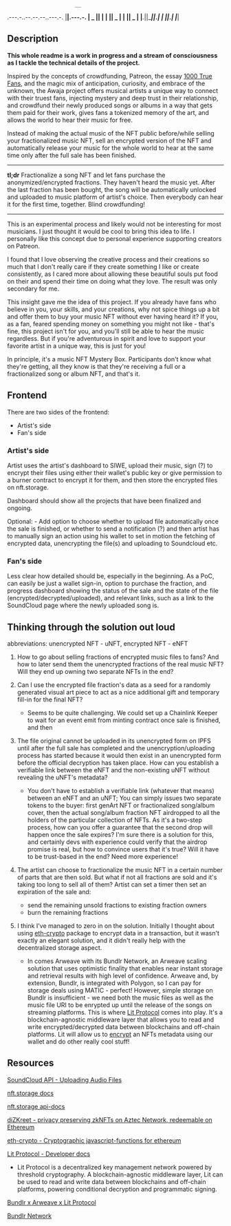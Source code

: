 
                          __        
.---.-..--.--.--..---.-. |__|.---.-.
|  _  ||  |  |  ||  _  | |  ||  _  |
|___._||________||___._| |  ||___._|
                        |___|       


## Description

**This whole readme is a work in progress and a stream of consciousness as I tackle the technical details of the project.**

Inspired by the concepts of crowdfunding, Patreon, the essay [1000 True Fans](https://kk.org/thetechnium/1000-true-fans/), and the magic mix of anticipation, curiosity, and embrace of the unknown, the Awaja project offers musical artists a unique way to connect with their truest fans, injecting mystery and deep trust in their relationship, and crowdfund their newly produced songs or albums in a way that gets them paid for their work, gives fans a tokenized memory of the art, and allows the world to hear their music for free.

Instead of making the actual music of the NFT public before/while selling your fractionalized music NFT, sell an encrypted version of the NFT and automatically release your music for the whole world to hear at the same time only after the full sale has been finished.

---

**tl;dr** Fractionalize a song NFT and let fans purchase the anonymized/encrypted fractions. They haven't heard the music yet. After the last fraction has been bought, the song will be automatically unlocked and uploaded to music platform of artist's choice. Then everybody can hear it for the first time, together. Blind crowdfunding!

---

This is an experimental process and likely would not be interesting for most musicians. I just thought it would be cool to bring this idea to life. I personally like this concept due to personal experience supporting creators on Patreon.

I found that I love observing the creative process and their creations so much that I don't really care if they create something I like or create consistently, as I cared more about allowing these beautiful souls put food on their and spend their time on doing what they love. The result was only secondary for me.

This insight gave me the idea of this project. If you already have fans who believe in you, your skills, and your creations, why not spice things up a bit and offer them to buy your music NFT without ever having heard it? If you, as a fan, feared spending money on something you might not like - that's fine, this project isn't for you, and you'll still be able to hear the music regardless. But if you're adventurous in spirit and love to support your favorite artist in a unique way, this is just for you!

In principle, it's a music NFT Mystery Box. Participants don't know what they're getting, all they know is that they're receiving a full or a fractionalized song or album NFT, and that's it.

## Frontend

There are two sides of the frontend:

- Artist's side
- Fan's side

### Artist's side

Artist uses the artist's dashboard to SIWE, upload their music, sign (?) to encrypt their files using either their wallet's public key or give permission to a burner contract to encrypt it for them, and then store the encrypted files on nft.storage.

Dashboard should show all the projects that have been finalized and ongoing.

Optional: - Add option to choose whether to upload file automatically once the sale is finished, or whether to send a notification (?) and then artist has to manually sign an action using his wallet to set in motion the fetching of encrypted data, unencrypting the file(s) and uploading to Soundcloud etc.

### Fan's side

Less clear how detailed should be, especially in the beginning. As a PoC, can easily be just a wallet sign-in, option to purchase the fraction, and progress dashboard showing the status of the sale and the state of the file (encrypted/decrypted/uploaded), and relevant links, such as a link to the SoundCloud page where the newly uploaded song is.

## Thinking through the solution out loud

abbreviations: unencrypted NFT - uNFT, encrypted NFT - eNFT

1. How to go about selling fractions of encrypted music files to fans? And how to later send them the unencrypted fractions of the real music NFT? Will they end up owning two separate NFTs in the end?

2. Can I use the encrypted file fraction's data as a seed for a randomly generated visual art piece to act as a nice additional gift and temporary fill-in for the final NFT?

   - Seems to be quite challenging. We could set up a Chainlink Keeper to wait for an event emit from minting contract once sale is finished, and then

3. The file original cannot be uploaded in its unencrypted form on IPFS until after the full sale has completed and the unencryption/uploading process has started because it would then exist in an unencrypted form before the official decryption has taken place. How can you establish a verifiable link between the eNFT and the non-existing uNFT without revealing the uNFT's metadata?

   - You don't have to establish a verifiable link (whatever that means) between an eNFT and an uNFT; You can simply issues two separate tokens to the buyer: first genArt NFT or fractionalized song/album cover, then the actual song/album fraction NFT airdropped to all the holders of the particular collection of NFTs. As it's a two-step process, how can you offer a guarantee that the second drop will happen once the sale expires? I'm sure there is a solution for this, and certainly devs with experience could verify that the airdrop promise is real, but how to convince users that it's true? Will it have to be trust-based in the end? Need more experience!

4. The artist can choose to fractionalize the music NFT in a certain number of parts that are then sold. But what if not all fractions are sold and it's taking too long to sell all of them? Artist can set a timer then set an expiration of the sale and:

   - send the remaining unsold fractions to existing fraction owners
   - burn the remaining fractions

5. I think I've managed to zero in on the solution. Initially I thought about using [eth-crypto](https://github.com/pubkey/eth-crypto) package to encrypt data in a transaction, but it wasn't exactly an elegant solution, and it didn't really help with the decentralized storage aspect.

   - In comes Arweave with its Bundlr Network, an Arweave scaling solution that uses optimistic finality that enables near instant storage and retrieval results with high level of confidence. Arweave and, by extension, Bundlr, is integrated with Polygon, so I can pay for storage deals using MATIC - perfect! However, simple storage on Bundlr is insufficient - we need both the music files as well as the music file URI to be enrypted up until the release of the songs on streaming platforms. This is where [Lit Protocol](https://developer.litprotocol.com/) comes into play. It's a blockchain-agnostic middleware layer that allows you to read and write encrypted/decrypted data between blockchains and off-chain platforms. Lit will allow us to [encrypt](https://developer.litprotocol.com/ToolsAndExamples/SDKExamples/OnchainMetadata/encryptDecrypt) an NFTs metadata using our wallet and do other really cool stuff!

## Resources

[SoundCloud API - Uploading Audio Files](https://developers.soundcloud.com/docs/api/guide#uploading)

[nft.storage docs](https://nft.storage/docs/)

[nft.storage api-docs](https://nft.storage/api-docs/)

[diZKreet - privacy preserving zkNFTs on Aztec Network, redeemable on Ethereum](https://github.com/meirbank/ETHBogota2022)

[eth-crypto - Cryptographic javascript-functions for ethereum](https://github.com/pubkey/eth-crypto)

[Lit Protocol - Developer docs](https://developer.litprotocol.com/)

- Lit Protocol is a decentralized key management network powered by threshold cryptography. A blockchain-agnostic middleware layer, Lit can be used to read and write data between blockchains and off-chain platforms, powering conditional decryption and programmatic signing.

[Bundlr x Arweave x Lit Protocol](https://developer.litprotocol.com/toolsandexamples/integrations/bundlrxarweave/)

[Bundlr Network](https://docs.bundlr.network/)
